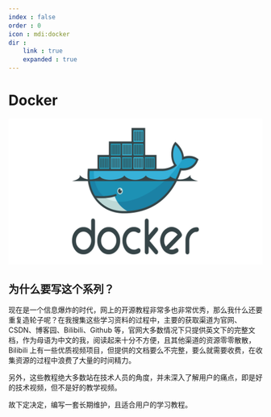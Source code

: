 ```yaml
---
index : false
order : 0
icon : mdi:docker
dir :
    link : true
    expanded : true
---
```

# Docker

![](./assets/docker-install/2024-01-09-11-18-04.png)


<Catalog />

## 为什么要写这个系列？

现在是一个信息爆炸的时代，网上的开源教程非常多也非常优秀，那么我什么还要重复造轮子呢？在我搜集这些学习资料的过程中，主要的获取渠道为官网、CSDN、博客园、Bilibili、Github 等，官网大多数情况下只提供英文下的完整文档，作为母语为中文的我，阅读起来十分不方便，且其他渠道的资源零零散散，Bilibili 上有一些优质视频项目，但提供的文档要么不完整，要么就需要收费，在收集资源的过程中浪费了大量的时间精力。

另外，这些教程绝大多数站在技术人员的角度，并未深入了解用户的痛点，即是好的技术视频，但不是好的教学视频。

故下定决定，编写一套长期维护，且适合用户的学习教程。